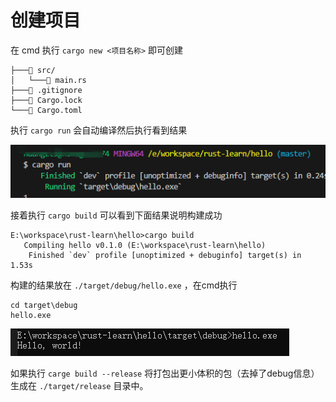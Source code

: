# 创建项目

在 cmd 执行 `cargo new <项目名称>` 即可创建

```text
├───📁 src/
│   └───📄 main.rs
├───📄 .gitignore
├───📄 Cargo.lock
└───📄 Cargo.toml
```

执行 `cargo run` 会自动编译然后执行看到结果

![image-20250409214217245](img/002-helloworld/image-20250409214217245.png)

接着执行 `cargo build` 可以看到下面结果说明构建成功

```text
E:\workspace\rust-learn\hello>cargo build
   Compiling hello v0.1.0 (E:\workspace\rust-learn\hello)
    Finished `dev` profile [unoptimized + debuginfo] target(s) in 1.53s
```

构建的结果放在 `./target/debug/hello.exe` ，在cmd执行

```shell
cd target\debug
hello.exe
```

![image-20250409211003692](img/002-helloworld/image-20250409211003692.png)

如果执行 `carge build --release` 将打包出更小体积的包（去掉了debug信息）生成在 `./target/release` 目录中。

